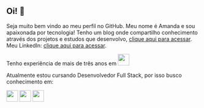 

<!--### Hi there 
**amandarnascimento/amandarnascimento** is a ✨ _special_ ✨ repository because its `README.md` (this file) appears on your GitHub profile.

Here are some ideas to get you started:

- 🔭 I’m currently working on ...
- 🌱 I’m currently learning ...
- 👯 I’m looking to collaborate on ...
- 🤔 I’m looking for help with ...
- 💬 Ask me about ...
- 📫 How to reach me: ...
- 😄 Pronouns: ...
- ⚡ Fun fact: ...
-->


## Oi!  👋


Seja muito bem vindo ao meu perfil no GitHub.
Meu nome é Amanda e sou apaixonada por tecnologia! 
Tenho um blog onde compartilho conhecimento através dos projetos e estudos que desenvolvo, [clique aqui para acessar](https://www.amandanascimento.com/blog).
Meu LinkedIn: [clique aqui para acessar](https://www.linkedin.com/in/amandarnascimento/).

Tenho experiência de mais de três anos em  <img src="https://cdn.jsdelivr.net/gh/devicons/devicon@latest/icons/microsoftsqlserver/microsoftsqlserver-plain-wordmark.svg" width="30" height="30" />


Atualmente estou cursando Desenvolvedor Full Stack, por isso busco conhecimento em:

<img src="https://cdn.jsdelivr.net/gh/devicons/devicon@latest/icons/python/python-original.svg" width="30" height="30" /> <img src="https://cdn.jsdelivr.net/gh/devicons/devicon@latest/icons/javascript/javascript-original.svg" width="30" height="30" /> <img src="https://cdn.jsdelivr.net/gh/devicons/devicon@latest/icons/html5/html5-original.svg" width="30" height="30" />



